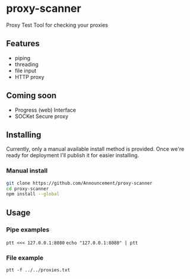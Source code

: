 # proxy-scanner
Proxy Test Tool for checking your proxies

## Features
- piping
- threading
- file input
- HTTP proxy

## Coming soon
- Progress (web) Interface
- SOCKet Secure proxy


## Installing

Currently, only a manual available install method is provided.
Once we're ready for deployment I'll publish it for easier installing.

### Manual install
``` sh
git clone https://github.com/Announcement/proxy-scanner
cd proxy-scanner
npm install --global
```

## Usage

### Pipe examples

`ptt <<< 127.0.0.1:8080`
`echo "127.0.0.1:8080" | ptt`

### File example

`ptt -f ../../proxies.txt`
